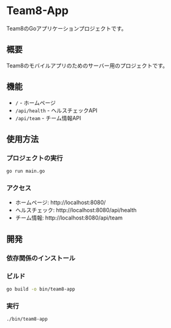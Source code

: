 # Team8-App

Team8のGoアプリケーションプロジェクトです。

## 概要

Team8のモバイルアプリのためのサーバー用のプロジェクトです。

## 機能

- `/` - ホームページ
- `/api/health` - ヘルスチェックAPI
- `/api/team` - チーム情報API

## 使用方法

### プロジェクトの実行

```bash
go run main.go
```

### アクセス

- ホームページ: http://localhost:8080/
- ヘルスチェック: http://localhost:8080/api/health
- チーム情報: http://localhost:8080/api/team

## 開発

### 依存関係のインストール



### ビルド

```bash
go build -o bin/team8-app
```

### 実行

```bash
./bin/team8-app
```